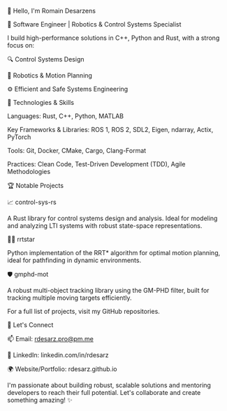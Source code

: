 👋 Hello, I'm Romain Desarzens

🚀 Software Engineer | Robotics & Control Systems Specialist

I build high-performance solutions in C++, Python and Rust, with a strong focus on:

🔍 Control Systems Design

🤖 Robotics & Motion Planning

⚙️ Efficient and Safe Systems Engineering

🔧 Technologies & Skills

Languages: Rust, C++, Python, MATLAB

Key Frameworks & Libraries: ROS 1, ROS 2, SDL2, Eigen, ndarray, Actix, PyTorch

Tools: Git, Docker, CMake, Cargo, Clang-Format

Practices: Clean Code, Test-Driven Development (TDD), Agile Methodologies

🏆 Notable Projects

📈 control-sys-rs

A Rust library for control systems design and analysis. Ideal for modeling and analyzing LTI systems with robust state-space representations.

🚶‍♂️ rrtstar

Python implementation of the RRT* algorithm for optimal motion planning, ideal for pathfinding in dynamic environments.

🛡️ gmphd-mot

A robust multi-object tracking library using the GM-PHD filter, built for tracking multiple moving targets efficiently.

For a full list of projects, visit my GitHub repositories.

💬 Let's Connect

📫 Email: rdesarz.pro@pm.me

💼 LinkedIn: linkedin.com/in/rdesarz

🌍 Website/Portfolio: rdesarz.github.io

I'm passionate about building robust, scalable solutions and mentoring developers to reach their full potential. Let's collaborate and create something amazing! ✨
